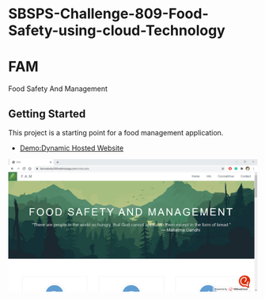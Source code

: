 # SBSPS-Challenge-809-Food-Safety-using-cloud-Technology

# FAM

Food Safety And Management

## Getting Started

This project is a starting point for a food management application.

- [Demo:Dynamic Hosted Website](https://famwebsite.000webhostapp.com/index.php)

[<img src="https://github.com/SmartPracticeschool/SBSPS-Challenge-809-Food-Safety-using-cloud-Technology/blob/master/images/readme/home.PNG" align="center" width="850">](https://famwebsite.000webhostapp.com/index.php)
